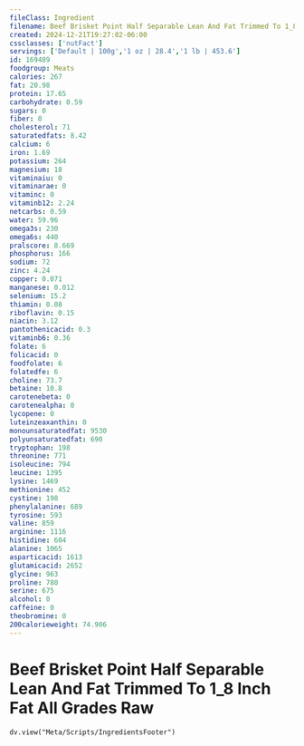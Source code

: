 ```yaml
---
fileClass: Ingredient
filename: Beef Brisket Point Half Separable Lean And Fat Trimmed To 1_8 Inch Fat All Grades Raw
created: 2024-12-21T19:27:02-06:00
cssclasses: ['nutFact']
servings: ['Default | 100g','1 oz | 28.4','1 lb | 453.6']
id: 169489
foodgroup: Meats
calories: 267
fat: 20.98
protein: 17.65
carbohydrate: 0.59
sugars: 0
fiber: 0
cholesterol: 71
saturatedfats: 8.42
calcium: 6
iron: 1.69
potassium: 264
magnesium: 18
vitaminaiu: 0
vitaminarae: 0
vitaminc: 0
vitaminb12: 2.24
netcarbs: 0.59
water: 59.96
omega3s: 230
omega6s: 440
pralscore: 8.669
phosphorus: 166
sodium: 72
zinc: 4.24
copper: 0.071
manganese: 0.012
selenium: 15.2
thiamin: 0.08
riboflavin: 0.15
niacin: 3.12
pantothenicacid: 0.3
vitaminb6: 0.36
folate: 6
folicacid: 0
foodfolate: 6
folatedfe: 6
choline: 73.7
betaine: 10.8
carotenebeta: 0
carotenealpha: 0
lycopene: 0
luteinzeaxanthin: 0
monounsaturatedfat: 9530
polyunsaturatedfat: 690
tryptophan: 198
threonine: 771
isoleucine: 794
leucine: 1395
lysine: 1469
methionine: 452
cystine: 198
phenylalanine: 689
tyrosine: 593
valine: 859
arginine: 1116
histidine: 604
alanine: 1065
asparticacid: 1613
glutamicacid: 2652
glycine: 963
proline: 780
serine: 675
alcohol: 0
caffeine: 0
theobromine: 0
200calorieweight: 74.906
---
```


# Beef Brisket Point Half Separable Lean And Fat Trimmed To 1_8 Inch Fat All Grades Raw

```dataviewjs
dv.view("Meta/Scripts/IngredientsFooter")
```